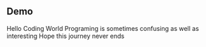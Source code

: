 ## Demo
Hello Coding World
Programing is sometimes confusing 
as well as interesting 
Hope this journey never ends
